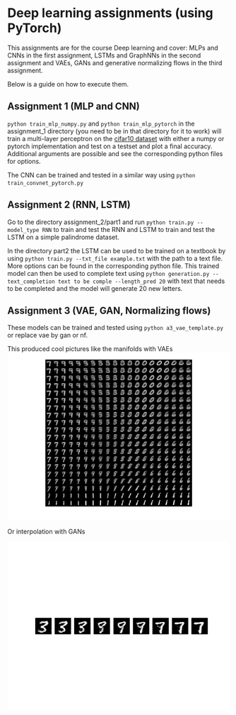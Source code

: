 # Deep learning assignments (using PyTorch)
This assignments are for the course Deep learning and cover: MLPs and CNNs in the first assignment, LSTMs and GraphNNs in the second assignment and 
VAEs, GANs and generative normalizing flows in the third assignment. 

Below is a guide on how to execute them. 

## Assignment 1 (MLP and CNN)

`python train_mlp_numpy.py` and `python train_mlp_pytorch` in the assignment_1 directory (you need to be in that directory for it to work) 
will train a multi-layer perceptron on the [cifar10 dataset](http://www.cs.toronto.edu/~kriz/cifar.html) with either a numpy or pytorch implementation and test on a testset and plot a final accuracy. 
Additional arguments are possible and see the corresponding python files for options.

The CNN can be trained and tested in a similar way using `python train_convnet_pytorch.py`

## Assignment 2 (RNN, LSTM)
Go to the directory assignment_2/part1 and run `python train.py --model_type RNN` to train and test the RNN and LSTM to train and test the LSTM 
on a simple palindrome dataset.

In the directory part2 the LSTM can be used to be trained on a textbook by using `python train.py --txt_file example.txt` with the path to a text file. More options
can be found in the corresponding python file. This trained model can then be used to complete text using 
`python generation.py --text_completion text to be comple --length_pred 20`
with text that needs to be completed and the model will generate 20 new letters.

## Assignment 3 (VAE, GAN, Normalizing flows)
These models can be trained and tested using
`python a3_vae_template.py` or replace vae by gan or nf. 

This produced cool pictures like the manifolds with VAEs
![](https://github.com/RaymondKoopmanschap/DL_assignment_code/blob/master/assignment_3/code/manifold.png?raw=true)

Or interpolation with GANs

![](https://github.com/RaymondKoopmanschap/DL_assignment_code/blob/master/assignment_3/code/images/interpolation.png?raw=true)






